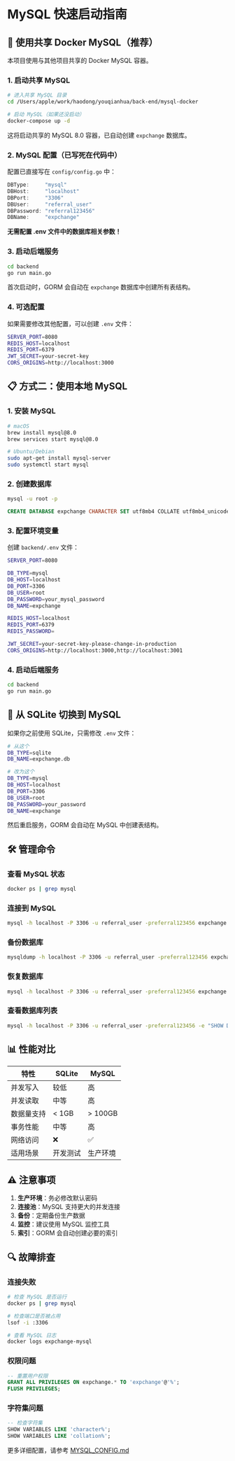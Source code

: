 # MySQL 快速启动指南

## 🚀 使用共享 Docker MySQL（推荐）

本项目使用与其他项目共享的 Docker MySQL 容器。

### 1. 启动共享 MySQL

```bash
# 进入共享 MySQL 目录
cd /Users/apple/work/haodong/youqianhua/back-end/mysql-docker

# 启动 MySQL（如果还没启动）
docker-compose up -d
```

这将启动共享的 MySQL 8.0 容器，已自动创建 `expchange` 数据库。

### 2. MySQL 配置（已写死在代码中）

配置已直接写在 `config/config.go` 中：

```go
DBType:     "mysql"
DBHost:     "localhost"
DBPort:     "3306"
DBUser:     "referral_user"
DBPassword: "referral123456"
DBName:     "expchange"
```

**无需配置 .env 文件中的数据库相关参数！**

### 3. 启动后端服务

```bash
cd backend
go run main.go
```

首次启动时，GORM 会自动在 `expchange` 数据库中创建所有表结构。

### 4. 可选配置

如果需要修改其他配置，可以创建 `.env` 文件：

```bash
SERVER_PORT=8080
REDIS_HOST=localhost
REDIS_PORT=6379
JWT_SECRET=your-secret-key
CORS_ORIGINS=http://localhost:3000
```

## 📋 方式二：使用本地 MySQL

### 1. 安装 MySQL

```bash
# macOS
brew install mysql@8.0
brew services start mysql@8.0

# Ubuntu/Debian
sudo apt-get install mysql-server
sudo systemctl start mysql
```

### 2. 创建数据库

```bash
mysql -u root -p
```

```sql
CREATE DATABASE expchange CHARACTER SET utf8mb4 COLLATE utf8mb4_unicode_ci;
```

### 3. 配置环境变量

创建 `backend/.env` 文件：

```bash
SERVER_PORT=8080

DB_TYPE=mysql
DB_HOST=localhost
DB_PORT=3306
DB_USER=root
DB_PASSWORD=your_mysql_password
DB_NAME=expchange

REDIS_HOST=localhost
REDIS_PORT=6379
REDIS_PASSWORD=

JWT_SECRET=your-secret-key-please-change-in-production
CORS_ORIGINS=http://localhost:3000,http://localhost:3001
```

### 4. 启动后端服务

```bash
cd backend
go run main.go
```

## 🔄 从 SQLite 切换到 MySQL

如果你之前使用 SQLite，只需修改 `.env` 文件：

```bash
# 从这个
DB_TYPE=sqlite
DB_NAME=expchange.db

# 改为这个
DB_TYPE=mysql
DB_HOST=localhost
DB_PORT=3306
DB_USER=root
DB_PASSWORD=your_password
DB_NAME=expchange
```

然后重启服务，GORM 会自动在 MySQL 中创建表结构。

## 🛠 管理命令

### 查看 MySQL 状态
```bash
docker ps | grep mysql
```

### 连接到 MySQL
```bash
mysql -h localhost -P 3306 -u referral_user -preferral123456 expchange
```

### 备份数据库
```bash
mysqldump -h localhost -P 3306 -u referral_user -preferral123456 expchange > expchange_backup.sql
```

### 恢复数据库
```bash
mysql -h localhost -P 3306 -u referral_user -preferral123456 expchange < expchange_backup.sql
```

### 查看数据库列表
```bash
mysql -h localhost -P 3306 -u referral_user -preferral123456 -e "SHOW DATABASES;"
```

## 📊 性能对比

| 特性 | SQLite | MySQL |
|------|--------|-------|
| 并发写入 | 较低 | 高 |
| 并发读取 | 中等 | 高 |
| 数据量支持 | < 1GB | > 100GB |
| 事务性能 | 中等 | 高 |
| 网络访问 | ❌ | ✅ |
| 适用场景 | 开发测试 | 生产环境 |

## ⚠️ 注意事项

1. **生产环境**：务必修改默认密码
2. **连接池**：MySQL 支持更大的并发连接
3. **备份**：定期备份生产数据
4. **监控**：建议使用 MySQL 监控工具
5. **索引**：GORM 会自动创建必要的索引

## 🔍 故障排查

### 连接失败
```bash
# 检查 MySQL 是否运行
docker ps | grep mysql

# 检查端口是否被占用
lsof -i :3306

# 查看 MySQL 日志
docker logs expchange-mysql
```

### 权限问题
```sql
-- 重置用户权限
GRANT ALL PRIVILEGES ON expchange.* TO 'expchange'@'%';
FLUSH PRIVILEGES;
```

### 字符集问题
```sql
-- 检查字符集
SHOW VARIABLES LIKE 'character%';
SHOW VARIABLES LIKE 'collation%';
```

更多详细配置，请参考 [MYSQL_CONFIG.md](./MYSQL_CONFIG.md)

